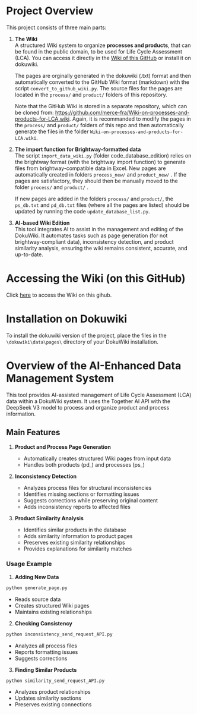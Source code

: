 # Project Overview

This project consists of three main parts:

1. **The Wiki**  
   A structured Wiki system to organize **processes and products**, that can be found in the public domain, to be used for Life Cycle Assessment (LCA).
   You can access it directly in the [Wiki of this GitHub](https://github.com/merce-fra/Wiki-on-processes-and-products-for-LCA/wiki) or install it on dokuwiki.
   
   The pages are orginally generated in the dokuwiki (.txt) format and then automatically converted to the GitHub Wiki format (markdown) with the script `convert_to_github_wiki.py`. The source files for the pages are located in the `process/` and `product/` folders of this repository. 
   
   Note that the GitHub Wiki is stored in a separate repository, which can be cloned from: https://github.com/merce-fra/Wiki-on-processes-and-products-for-LCA.wiki. Again, it is recommanded to modify the pages in the `process/` and `product/` folders of this repo and then automatically generate the files in the folder `Wiki-on-processes-and-products-for-LCA.wiki`.

2. **The import function for Brightway-formatted data**  
   The script `import_data_wiki.py` (folder code_database_edition) relies on the brightway format (with the brightway import function) to generate files from brightway-compatible data in Excel. New pages are automatically created in folders `process_new/` and `product_new/` . If the pages are satisfactory, they should then be manually moved to the folder `process/` and `product/` .

   If new pages are added in the folders `process/` and `product/`, the `ps_db.txt` and `pd_db.txt` files (where all the pages are listed) should be updated by running the code `update_database_list.py`.

3. **AI-based Wiki Edition**  
   This tool integrates AI to assist in the management and editing of the DokuWiki. It automates tasks such as page generation (for not brightway-compliant data), inconsistency detection, and product similarity analysis, ensuring the wiki remains consistent, accurate, and up-to-date.

# Accessing the Wiki (on this GitHub) 

Click [here](https://github.com/merce-fra/Wiki-on-processes-and-products-for-LCA/wiki) to access the Wiki on this gihub.


# Installation on Dokuwiki

To install the dokuwiki version of the project, place the files in the `\dokuwiki\data\pages\` directory of your DokuWiki installation.

# Overview of the AI-Enhanced Data Management System

This tool provides AI-assisted management of Life Cycle Assessment (LCA) data within a DokuWiki system. It uses the Together AI API with the DeepSeek V3 model to process and organize product and process information.

## Main Features

1. **Product and Process Page Generation**
   - Automatically creates structured Wiki pages from input data
   - Handles both products (pd_) and processes (ps_)

2. **Inconsistency Detection**
   - Analyzes process files for structural inconsistencies
   - Identifies missing sections or formatting issues
   - Suggests corrections while preserving original content
   - Adds inconsistency reports to affected files

3. **Product Similarity Analysis**
   - Identifies similar products in the database
   - Adds similarity information to product pages
   - Preserves existing similarity relationships
   - Provides explanations for similarity matches

### Usage Example

1. **Adding New Data**
```bash
python generate_page.py
```
- Reads source data
- Creates structured Wiki pages
- Maintains existing relationships

2. **Checking Consistency**
```bash
python inconsistency_send_request_API.py
```
- Analyzes all process files
- Reports formatting issues
- Suggests corrections

3. **Finding Similar Products**
```bash
python similarity_send_request_API.py
```
- Analyzes product relationships
- Updates similarity sections
- Preserves existing connections

